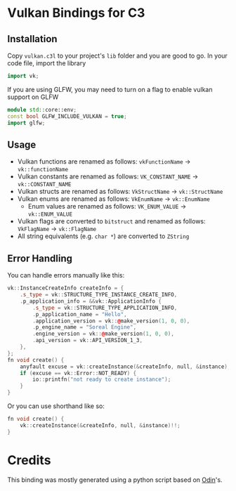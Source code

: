 # Vulkan Bindings for C3

## Installation

Copy `vulkan.c3l` to your project's `lib` folder and you are good to go. In your code file, import the library
```cpp
import vk;
```
If you are using GLFW, you may need to turn on a flag to enable vulkan support on GLFW
```cpp
module std::core::env;
const bool GLFW_INCLUDE_VULKAN = true;
import glfw;
```

## Usage

* Vulkan functions are renamed as follows: `vkFunctionName` -> `vk::functionName`
* Vulkan constants are renamed as follows: `VK_CONSTANT_NAME` -> `vk::CONSTANT_NAME`
* Vulkan structs are renamed as follows: `VkStructName` -> `vk::StructName`
* Vulkan enums are renamed as follows: `VkEnumName` -> `vk::EnumName`
  * Enum values are renamed as follows: `VK_ENUM_VALUE` -> `vk::ENUM_VALUE`
* Vulkan flags are converted to `bitstruct` and renamed as follows: `VkFlagName` -> `vk::FlagName`
* All string equivalents (e.g. `char *`) are converted to `ZString`

## Error Handling

You can handle errors manually like this:
```cpp
vk::InstanceCreateInfo createInfo = {
    .s_type = vk::STRUCTURE_TYPE_INSTANCE_CREATE_INFO,
    .p_application_info = &&vk::ApplicationInfo {
        .s_type = vk::STRUCTURE_TYPE_APPLICATION_INFO,
        .p_application_name = "Hello",
        .application_version = vk::@make_version(1, 0, 0),
        .p_engine_name = "Soreal Engine",
        .engine_version = vk::@make_version(1, 0, 0),
        .api_version = vk::API_VERSION_1_3,
    },
};
fn void create() {
    anyfault excuse = vk::createInstance(&createInfo, null, &instance);
    if (excuse == vk::Error::NOT_READY) {
        io::printfn("not ready to create instance");
    }
}
```
Or you can use shorthand like so:
```cpp
fn void create() {
    vk::createInstance(&createInfo, null, &instance)!!;
}
```

# Credits

This binding was mostly generated using a python script based on [Odin](https://github.com/odin-lang/Odin/tree/master/vendor/vulkan)'s.
